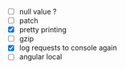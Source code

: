 - [ ] null value ?
- [ ] patch
- [x] pretty printing
- [ ] gzip
- [x] log requests to console again
- [ ] angular local
